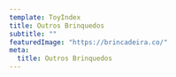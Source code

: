 ```yaml
---
template: ToyIndex
title: Outros Brinquedos
subtitle: ""
featuredImage: "https://brincadeira.co/"
meta:
  title: Outros Brinquedos
---
```

